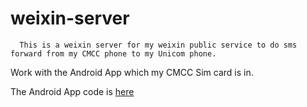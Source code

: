 # weixin-server

```
  This is a weixin server for my weixin public service to do sms forward from my CMCC phone to my Unicom phone.
```

  Work with the Android App which my CMCC Sim card is in.
  
  The Android App code is [here](https://github.com/LueChen/Clean-SmS-Forwarding)
  
  
